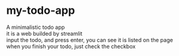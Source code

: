 # my-todo-app
A minimalistic todo app  
it is a web builded by streamlit  
input the todo, and press enter, you can see it is listed on the page  
when you finish your todo, just check the checkbox  
